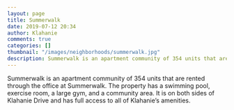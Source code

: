 ```yaml
---
layout: page
title: Summerwalk
date: 2019-07-12 20:34
author: Klahanie
comments: true
categories: []
thumbnail: "/images/neighborhoods/summerwalk.jpg"
description: Summerwalk is an apartment community of 354 units that are rented through the office at Summerwalk. The property has a swimming pool, exercise room, a large gym,  and a community area. It is on both sides of Klahanie Drive and has full access to all of Klahanie’s amenities.
---
```

Summerwalk is an apartment community of 354 units that are rented through the office at Summerwalk. The property has a swimming pool, exercise room, a large gym,  and a community area. It is on both sides of Klahanie Drive and has full access to all of Klahanie’s amenities.

<object type="image/svg+xml" data="{{site.url}}/images/neighborhoods/summerwalk.svg" class="img-fluid"/>